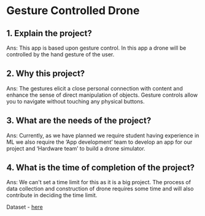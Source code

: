 # Gesture Controlled Drone 

## 1.   	Explain the project?
Ans: This app is based upon gesture control. In this app a drone will be controlled by the hand gesture of the user.
 
## 2.   	Why this project?
Ans: The gestures elicit a close personal connection with content and enhance the sense of direct manipulation of objects. Gesture controls allow you to navigate without touching any physical buttons.
 
## 3.   	What are the needs of the project?
Ans: Currently, as we have planned we require student having experience in ML we also require the ‘App development’ team to develop an app for our project and ‘Hardware team’ to build a drone simulator.
 
## 4.   	What is the time of completion of the project?
Ans:  We can't set a time limit for this as it is a big project. The process of data collection and construction of drone requires some time and will also contribute in deciding the time limit.

Dataset - [here](https://drive.google.com/drive/folders/1wP0D8qColtJyKpnJexIN_Qfrp-cZpvQB?usp=sharing)


